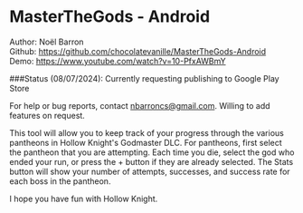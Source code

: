 # MasterTheGods - Android

Author: Noël Barron  
Github: https://github.com/chocolatevanille/MasterTheGods-Android    
Demo: https://www.youtube.com/watch?v=10-PfxAWBmY

###Status (08/07/2024): Currently requesting publishing to Google Play Store

For help or bug reports, contact nbarroncs@gmail.com. Willing to add features on request.  

This tool will allow you to keep track of your progress through the various pantheons in Hollow Knight's Godmaster DLC. For pantheons, first select the pantheon that you are attempting. Each time you die, select the god who ended your run, or press the + button if they are already selected. The Stats button will show your number of attempts, successes, and success rate for each boss in the pantheon. 

I hope you have fun with Hollow Knight.
